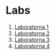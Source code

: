 # Labs

1. [Laboratorna 1](https://github.com/IgorShevtsiv/IK-31/tree/master/Shevtsiv/lab1)
2. [Laboratorna 2](https://github.com/IgorShevtsiv/IK-31/tree/master/Shevtsiv/lab2)
3. [Laboratorna 3](https://github.com/IgorShevtsiv/IK-31/tree/master/Shevtsiv/lab3)
4. [Laboratorna 4](https://github.com/IgorShevtsiv/IK-31/tree/master/Shevtsiv/lab4)

